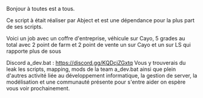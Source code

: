 Bonjour à toutes est a tous.

Ce script à était réaliser par Abject et est une dépendance pour la plus part de ses scripts.

Voici un job avec un coffre d'entreprise, véhicule sur Cayo, 5 grades au total avec 2 point de farm et 2 point de vente un sur Cayo et un sur LS qui rapporte plus de sous

Discord a_dev.bat : https://discord.gg/KQDcjZGxtq Vous y trouverais du leak les scripts, mapping, mods de la team a_dev.bat ainsi que plein d'autres activité liée au développement informatique, la gestion de server, la modélisation et une communauté présente pour s'entre aider on espère vous voir prochainement.
